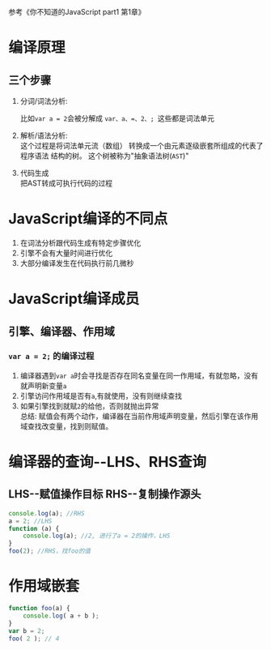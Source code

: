 参考《你不知道的JavaScript part1 第1章》

# 编译原理

## 三个步骤

1. 分词/词法分析:  

    比如```var a = 2```会被分解成
    ```var、a、=、2、; ```这些都是词法单元  

2. 解析/语法分析:  
这个过程是将词法单元流（数组） 转换成一个由元素逐级嵌套所组成的代表了程序语法
结构的树。 这个树被称为"抽象语法树(```AST```)"
3. 代码生成  
把AST转成可执行代码的过程

# JavaScript编译的不同点

1. 在词法分析跟代码生成有特定步骤优化  
2. 引擎不会有大量时间进行优化  
3. 大部分编译发生在代码执行前几微秒

# JavaScript编译成员

## 引擎、编译器、作用域

### ```var a = 2;``` 的编译过程  
1. 编译器遇到```var a```时会寻找是否存在同名变量在同一作用域，有就忽略，没有就声明新变量```a```  
2. 引擎访问作用域是否有```a```,有就使用，没有则继续查找  
3. 如果引擎找到就赋```2```的给他，否则就抛出异常  
总结: 赋值会有两个动作，编译器在当前作用域声明变量，然后引擎在该作用域查找改变量，找到则赋值。

# 编译器的查询--LHS、RHS查询

## LHS--赋值操作目标  RHS--复制操作源头

``` javascript
console.log(a); //RHS
a = 2; //LHS
function (a) {
    console.log(a); //2, 进行了a = 2的操作，LHS
}
foo(2); //RHS，找foo的值
```
# 作用域嵌套

``` javascript
function foo(a) {
    console.log( a + b );
}
var b = 2;
foo( 2 ); // 4
```